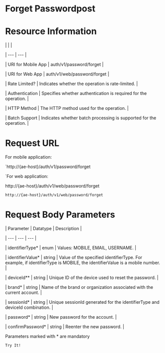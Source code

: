 # Forget Passwordpost

# Resource Information

|  |  |

| --- | --- |

| URI for Mobile App | auth/v1/password/forget |

| URI for Web App | auth/v1/web/password/forget |

| Rate Limited? | Indicates whether the operation is rate-limited. |

| Authentication | Specifies whether authentication is required for the operation. |

| HTTP Method | The HTTP method used for the operation. |

| Batch Support | Indicates whether batch processing is supported for the operation. |



# Request URL

For mobile application:

`http://{ae-host}/auth/v1/password/forget

`For web application:

http://{ae-host}/auth/v1/web/password/forget

```
http://{ae-host}/auth/v1/web/password/forget
```

# Request Body Parameters

| Parameter | Datatype | Description |

| --- | --- | --- |

| identifierType* | enum | Values: MOBILE, EMAIL, USERNAME. |

| identifierValue* | string | Value of the specified identifierType. For example, if identifierType is MOBILE, the identifierValue is a mobile number. |

| deviceId** | string | Unique ID of the device used to reset the password. |

| brand* | string | Name of the brand or organization associated with the current account. |

| sessionId* | string | Unique sessionId generated for the identifierType and deviceId combination. |

| password* | string | New password for the account. |

| confirmPassword* | string | Reenter the new password. |



Parameters marked with * are mandatory

`Try It!`